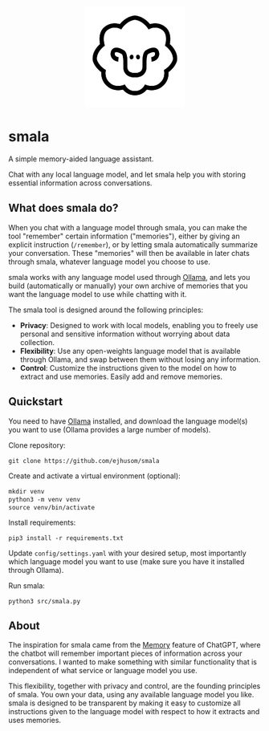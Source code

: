 <div align="center">
<img alt="smala" height="200px" src="assets/smala-logo.png">
</div>

# smala

A simple memory-aided language assistant.

Chat with any local language model, and let smala help you with storing essential information across conversations.

## What does smala do?

When you chat with a language model through smala, you can make the tool "remember" certain information ("memories"), either by giving an explicit instruction (`/remember`), or by letting smala automatically summarize your conversation. These "memories" will then be available in later chats through smala, whatever language model you choose to use.

smala works with any language model used through [Ollama](https://ollama.com/), and lets you build (automatically or manually) your own archive of memories that you want the language model to use while chatting with it.

The smala tool is designed around the following principles:

- **Privacy**: Designed to work with local models, enabling you to freely use personal and sensitive information without worrying about data collection.
- **Flexibility**: Use any open-weights language model that is available through Ollama, and swap between them without losing any information.
- **Control**: Customize the instructions given to the model on how to extract and use memories. Easily add and remove memories.

## Quickstart

You need to have [Ollama](https://ollama.com/) installed, and download the language model(s) you want to use (Ollama provides a large number of models).

Clone repository:

```
git clone https://github.com/ejhusom/smala
```

Create and activate a virtual environment (optional):

```
mkdir venv
python3 -m venv venv
source venv/bin/activate
```

Install requirements:

```
pip3 install -r requirements.txt
```

Update `config/settings.yaml` with your desired setup, most importantly which language model you want to use (make sure you have it installed through Ollama).

Run smala:

```
python3 src/smala.py
```


## About

The inspiration for smala came from the [Memory](https://openai.com/index/memory-and-new-controls-for-chatgpt/) feature of ChatGPT, where the chatbot will remember important pieces of information across your conversations.
I wanted to make something with similar functionality that is independent of what service or language model you use.

This flexibility, together with privacy and control, are the founding principles of smala.
You own your data, using any available language model you like.
smala is designed to be transparent by making it easy to customize all instructions given to the language model with respect to how it extracts and uses memories.


<!-- ## Tests -->

<!-- ``` -->
<!-- pytest tests/ -->
<!-- ``` -->

